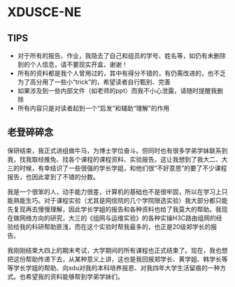 # XDUSCE-NE

## TIPS

- 对于所有的报告、作业，我隐去了自己和组员的学号、姓名等，如仍有未删除到的个人信息，请不要现实开盒，谢谢！
- 所有的资料都是我个人曾用过的，其中有得分不错的，有仍需改进的，也不乏为了高分用了一些小“trick”的，希望读者自行甄别、完善
- 如果涉及到一些内部文件（如老师的ppt）而我不小心泄露，请随时提醒我删除
- 所有内容只是对读者起到一个“启发”和辅助“理解”的作用


## 老登碎碎念

​保研结束，我正式进组做牛马，为博士学位奋斗。但同时也有很多学弟学妹联系到我，找我取经推免、找各个课程的课程资料、实验报告。这让我想到了我大二、大三的时候，有幸结识了一些很强的学长学姐，和他们很“不好意思”的要了不少课程报告，也因此拿到了不错的分数。

​我是一个很笨的人，动手能力很差，计算机的基础也不是很牢固，所以在学习上只能熟能生巧。对于课程实验（尤其是网信院的几个学院限选实验）我大部分都只能先复现再去慢慢理解，因此学长学姐的报告和各种资料也给了我莫大的帮助。我现在做网络方向的研究，大三的《组网与运维实验》的各种实操H3C路由组网的经验给我的科研帮助匪浅，而在这个实验时帮我最多的，也正是20级郑学长的报告。

​我刚刚结束大四上的期末考试，大学期间的所有课程也正式结束了。现在，我也想把这份帮助传递下去，从某种意义上讲，这也是我回报郑学长、黄学姐、韩学长等等学长学姐的帮助、向xdu对我的本科培养报恩、对我四年大学生活留痕的一种方式。也希望我的资料能够帮到学弟学妹们。
